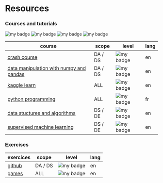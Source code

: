 # Resources


### Courses and tutorials

 ![my badge](https://badgen.net/badge/absolute/beginner/green)  ![my badge](https://badgen.net/badge/level/intermediate/cyan)  ![my badge](https://badgen.net/badge/level/advanced/purple)  ![my badge](https://badgen.net/badge/level/complete/grey)



| course                                                                                                             | scope   | level                                                         | lang | 
|--------------------------------------------------------------------------------------------------------------------|---------|---------------------------------------------------------------|------|
| [crash course](https://www.oreilly.com/library/view/python-crash-course/9781098156664/)                            | DA / DS | ![my badge](https://badgen.net/badge/level/beginners/green)   | en | 
| [data manipulation with numpy and pandas](https://www.oreilly.com/library/view/python-crash-course/9781098156664/) | DA / DS | ![my badge](https://badgen.net/badge/level/beginners/green)   | en | )  | DA / DS | ![my badge](https://badgen.net/badge/absolute/beginners/green) | en |
| [kaggle learn](https://www.kaggle.com/learn)                                                                       | ALL | ![my badge](https://badgen.net/badge/level/complete/grey)     | en   | 
| [python programming](https://www.fun-mooc.fr/en/cours/python-3-des-fondamentaux-aux-concepts-avances-du-langage/)  | ALL     | ![my badge](https://badgen.net/badge/level/complete/grey)     | fr   | 
| [data stuctures and algorithms](https://www.coursera.org/specializations/data-structures-algorithms)               | DS / DE | ![my badge](https://badgen.net/badge/level/intermediate/cyan) | en   | 
| [supervised machine learning](https://www.coursera.org/learn/machine-learning)                                     | DS / DE | ![my badge](https://badgen.net/badge/level/intermediate/cyan) | en   | 











 

### Exercises


| exercices    | scope   | level                                                         | lang | 
|--------------|---------|---------------------------------------------------------------|------|
| [github](https://github.com/zhiwehu/Python-programming-exercises) | DA / DS | ![my badge](https://badgen.net/badge/level/complete/grey)     | en   |
| [games](https://www.codingame.com) | ALL     | ![my badge](https://badgen.net/badge/level/intermediate/cyan) | en | 